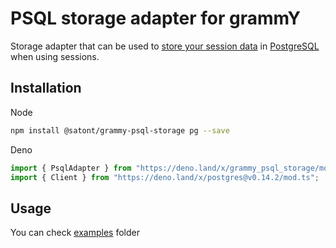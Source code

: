 # PSQL storage adapter for grammY

Storage adapter that can be used to
[store your session data](https://grammy.dev/plugins/session.html) in
[PostgreSQL](https://www.postgresql.org/) when using sessions.

## Installation

Node

```bash
npm install @satont/grammy-psql-storage pg --save
```

Deno

```ts
import { PsqlAdapter } from "https://deno.land/x/grammy_psql_storage/mod.ts";
import { Client } from "https://deno.land/x/postgres@v0.14.2/mod.ts";
```

## Usage

You can check
[examples](https://github.com/Satont/grammy-psql-storage/tree/main/examples)
folder
